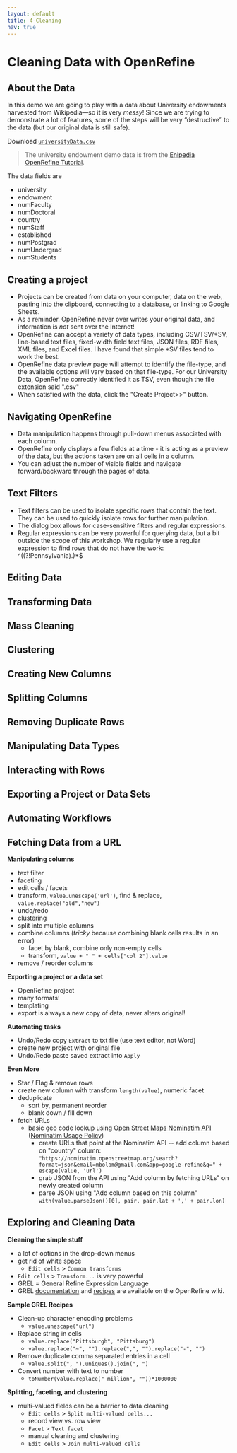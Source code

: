 ```yaml
---
layout: default
title: 4-Cleaning
nav: true
---
```


# Cleaning Data with OpenRefine

## About the Data

In this demo we are going to play with a data about University endowments harvested from Wikipedia—so it is very *messy*! Since we are trying to demonstrate a lot of features, some of the steps will be very “destructive” to the data (but our original data is still safe).

Download <a href="images/universityData.csv" target="\_blank">`universityData.csv`</a>

> The university endowment demo data is from the [Enipedia OpenRefine Tutorial](http://enipedia.tudelft.nl/wiki/OpenRefine_Tutorial).

The data fields are
- university
- endowment
- numFaculty
- numDoctoral
- country
- numStaff
- established
- numPostgrad
- numUndergrad
- numStudents

## Creating a project
  - Projects can be created from data on your computer, data on the web, pasting into the clipboard, connecting to a database, or linking to Google Sheets.
  - As a reminder. OpenRefine never over writes your original data, and information is *not* sent over the Internet!
  - OpenRefine can accept a variety of data types, including CSV/TSV/\*SV, line-based text files, fixed-width field text files, JSON files, RDF files, XML files, and Excel files. I have found that simple \*SV files tend to work the best.
  - OpenRefine data preview page will attempt to identify the file-type, and the available options will vary based on that file-type. For our University Data, OpenRefine correctly identified it as TSV, even though the file extension said ".csv"
  - When satisfied with the data, click the "Create Project>>" button.

## Navigating OpenRefine
  - Data manipulation happens through pull-down menus associated with each column.
  - OpenRefine only displays a few fields at a time - it is acting as a preview of the data, but the actions taken are on all cells in a column.
  - You can adjust the number of visible fields and navigate forward/backward through the pages of data.

## Text Filters
  - Text filters can be used to isolate specific rows that contain the text. They can be used to quickly isolate rows for further manipulation.
  - The dialog box allows for case-sensitive filters and regular expressions.
  - Regular expressions can be very powerful for querying data, but a bit outside the scope of this workshop. We regularly use a regular expression to find rows that do not have the work:  ^((?!Pennsylvania).)\*$ 

## Editing Data

## Transforming Data

## Mass Cleaning

## Clustering

## Creating New Columns

## Splitting Columns

## Removing Duplicate Rows

## Manipulating Data Types

## Interacting with Rows

## Exporting a Project or Data Sets

## Automating Workflows

## Fetching Data from a URL



**Manipulating columns**
  - text filter
  - faceting
  - edit cells / facets
  - transform, `value.unescape('url')`, find & replace, `value.replace("old","new")`
  - undo/redo
  - clustering
  - split into multiple columns
  - combine columns (*tricky* because combining blank cells results in an error)
    - facet by blank, combine only non-empty cells
    - transform, `value + " " + cells["col 2"].value`
  - remove / reorder columns

**Exporting a project or a data set**
  - OpenRefine project
  - many formats!
  - templating
  - export is always a new copy of data, never alters original!

**Automating tasks**
  - Undo/Redo copy `Extract` to txt file (use text editor, not Word)
  - create new project with original file
  - Undo/Redo paste saved extract into `Apply`

**Even More**
  - Star / Flag & remove rows
  - create new column with transform `length(value)`, numeric facet
  - deduplicate
    - sort by, permanent reorder
    - blank down / fill down
  - fetch URLs
    - basic geo code lookup using [Open Street Maps Nominatim API](https://nominatim.openstreetmap.org/) ([Nominatim Usage Policy](https://operations.osmfoundation.org/policies/nominatim/))
      - create URLs that point at the Nominatim API -- add column based on "country" column: `"https://nominatim.openstreetmap.org/search?format=json&email=mbolam@gmail.com&app=google-refine&q=" + escape(value, 'url')`
      - grab JSON from the API using "Add column by fetching URLs" on newly created column
      - parse JSON using "Add column based on this column" `with(value.parseJson()[0], pair, pair.lat + ',' + pair.lon)`

## Exploring and Cleaning Data

**Cleaning the simple stuff**
  - a lot of options in the drop-down menus
  - get rid of white space
    - `Edit cells` > `Common transforms`
  - `Edit cells` > `Transform...` is very powerful
  - GREL = General Refine Expression Language
  - GREL [documentation](https://github.com/OpenRefine/OpenRefine/wiki/General-Refine-Expression-Language) and [recipes](https://github.com/OpenRefine/OpenRefine/wiki/Recipes) are available on the OpenRefine wiki.

**Sample GREL Recipes**
- Clean-up character encoding problems
  - `value.unescape("url")`
- Replace string in cells
  - `value.replace("Pittsburgh", "Pittsburg")`
  - `value.replace("~", "").replace(",", "").replace("-", "")`
- Remove duplicate comma separated entries in a cell
  - `value.split(", ").uniques().join(", ")`
- Convert number with text to number
  - `toNumber(value.replace(" million", ""))*1000000`

**Splitting, faceting, and clustering**
  - multi-valued fields can be a barrier to data cleaning
    - `Edit cells` > `Split multi-valued cells...`
    - record view vs. row view
    - `Facet` > `Text facet`
    - manual cleaning and clustering
    - `Edit cells` > `Join multi-valued cells`
